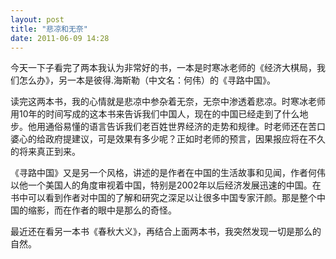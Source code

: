 ```yaml
---
layout: post
title: "悲凉和无奈"
date: 2011-06-09 14:28
---
```

今天一下子看完了两本我认为非常好的书，一本是时寒冰老师的《经济大棋局，我们怎么办》，另一本是彼得.海斯勒（中文名：何伟）的《寻路中国》。

读完这两本书，我的心情就是悲凉中参杂着无奈，无奈中渗透着悲凉。时寒冰老师用10年的时间写成的这本书来告诉我们中国人，现在的中国已经走到了什么地步。他用通俗易懂的语言告诉我们老百姓世界经济的走势和规律。时老师还在苦口婆心的给政府提建议，可是效果有多少呢？正如时老师的预言，因果报应将在不久的将来真正到来。

《寻路中国》又是另一个风格，讲述的是作者在中国的生活故事和见闻，作者何伟以他一个美国人的角度审视着中国，特别是2002年以后经济发展迅速的中国。在书中可以看到作者对中国的了解和研究之深足以让很多中国专家汗颜。那是整个中国的缩影，而在作者的眼中是那么的奇怪。

最近还在看另一本书《春秋大义》，再结合上面两本书，我突然发现一切是那么的自然。
